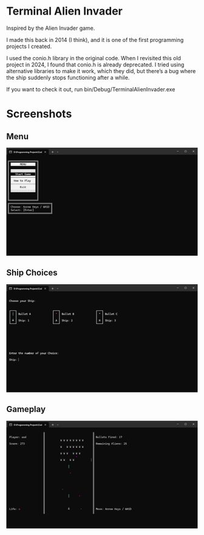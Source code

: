 # Terminal Alien Invader
Inspired by the Alien Invader game.

I made this back in 2014 (I think), and it is one of the first programming projects I created.

I used the conio.h library in the original code. When I revisited this old project in 2024, I found that conio.h is already deprecated. I tried using alternative libraries to make it work, which they did, but there’s a bug where the ship suddenly stops functioning after a while.

If you want to check it out, run bin/Debug/TerminalAlienInvader.exe

# Screenshots

## Menu
![Alt text](screenshots/menu.png?raw=true "Menu")

## Ship Choices
![Alt text](screenshots/ship_choices.png?raw=true "Ship Choices")

## Gameplay
![Alt text](screenshots/gameplay.png?raw=true "Gameplay")
